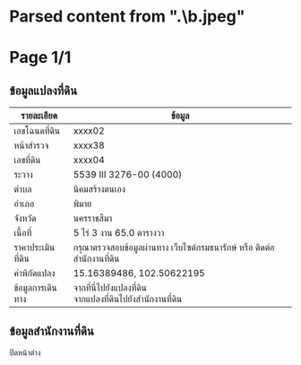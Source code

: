 # Parsed content from ".\b.jpeg"

# Page 1/1


## ข้อมูลแปลงที่ดิน

| รายละเอียด            | ข้อมูล                                                                 |
|-----------------------|----------------------------------------------------------------------|
| เลขโฉนดที่ดิน         | xxxx02                                                               |
| หน้าสำรวจ             | xxxx38                                                               |
| เลขที่ดิน             | xxxx04                                                               |
| ระวาง                 | 5539 III 3276-00 (4000)                                              |
| ตำบล                  | นิคมสร้างตนเอง                                                        |
| อำเภอ                 | พิมาย                                                                 |
| จังหวัด               | นครราชสีมา                                                            |
| เนื้อที่               | 5 ไร่ 3 งาน 65.0 ตารางวา                                             |
| ราคาประเมินที่ดิน     | กรุณาตรวจสอบข้อมูลผ่านทาง เว็บไซต์กรมธนารักษ์ หรือ ติดต่อสำนักงานที่ดิน |
| ค่าพิกัดแปลง         | 15.16389486, 102.50622195                                            |
| ข้อมูลการเดินทาง      | จากที่นี่ไปยังแปลงที่ดิน <br> จากแปลงที่ดินไปยังสำนักงานที่ดิน |

## ข้อมูลสำนักงานที่ดิน

ปิดหน้าต่าง

